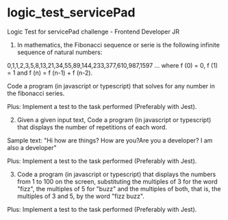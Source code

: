 # logic_test_servicePad
Logic Test for servicePad challenge - Frontend Developer JR

1. In mathematics, the Fibonacci sequence or serie is the following infinite
sequence of natural numbers:

0,1,1,2,3,5,8,13,21,34,55,89,144,233,377,610,987,1597 ...
where f (0) = 0, f (1) = 1 and f (n) = f (n-1) + f (n-2).

Code a program (in javascript or typescript) that solves for any
number in the fibonacci series.

Plus: Implement a test to the task performed (Preferably with Jest).

2. Given a given input text, Code a program (in javascript or typescript) that
displays the number of repetitions of each word.

Sample text: "Hi how are things? How are you?Are you a developer? I
am also a developer"

Plus: Implement a test to the task performed (Preferably with Jest).

3. Code a program (in javascript or typescript) that displays the numbers from
1 to 100 on the screen, substituting the multiples of 3 for the word "fizz", the
multiples of 5 for "buzz" and the multiples of both, that is, the multiples of 3
and 5, by the word "fizz buzz".

Plus: Implement a test to the task performed (Preferably with Jest).
